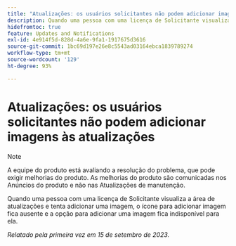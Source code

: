 ```yaml
---
title: "Atualizações: os usuários solicitantes não podem adicionar imagens às atualizações"
description: Quando uma pessoa com uma licença de Solicitante visualiza a área de atualizações e tenta adicionar uma imagem, o ícone para adicionar imagem fica ausente e a opção para adicionar uma imagem fica indisponível para ela.
hidefromtoc: true
feature: Updates and Notifications
exl-id: 4e914f5d-828d-4a6e-9fa1-1917675d3616
source-git-commit: 1bc69d197e26e8c5543ad03164ebca1839789274
workflow-type: tm+mt
source-wordcount: '129'
ht-degree: 93%

---
```


# Atualizações: os usuários solicitantes não podem adicionar imagens às atualizações

>[!NOTE]
>
>A equipe do produto está avaliando a resolução do problema, que pode exigir melhorias do produto. As melhorias do produto são comunicadas nos Anúncios do produto e não nas Atualizações de manutenção.

Quando uma pessoa com uma licença de Solicitante visualiza a área de atualizações e tenta adicionar uma imagem, o ícone para adicionar imagem fica ausente e a opção para adicionar uma imagem fica indisponível para ela.

_Relatado pela primeira vez em 15 de setembro de 2023._
